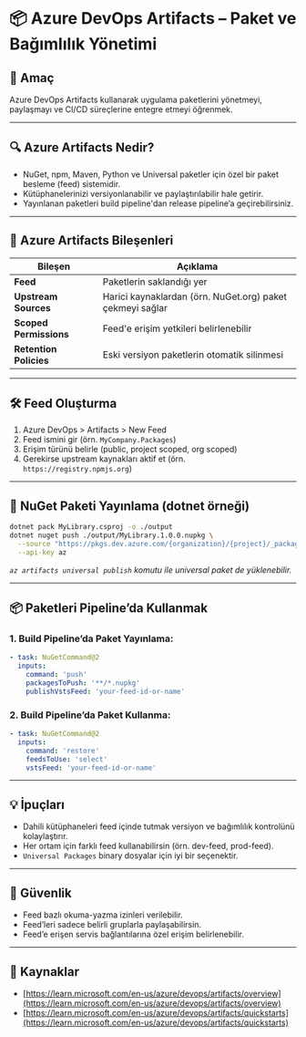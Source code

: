 # 📦 Azure DevOps Artifacts – Paket ve Bağımlılık Yönetimi

## 🧠 Amaç

Azure DevOps Artifacts kullanarak uygulama paketlerini yönetmeyi, paylaşmayı ve CI/CD süreçlerine entegre etmeyi öğrenmek.

---
## 🔍 Azure Artifacts Nedir?

- NuGet, npm, Maven, Python ve Universal paketler için özel bir paket besleme (feed) sistemidir.
- Kütüphanelerinizi versiyonlanabilir ve paylaştırılabilir hale getirir.
- Yayınlanan paketleri build pipeline'dan release pipeline’a geçirebilirsiniz.

---
## 🧱 Azure Artifacts Bileşenleri

| Bileşen    | Açıklama |
|------------|----------|
| **Feed**   | Paketlerin saklandığı yer |
| **Upstream Sources** | Harici kaynaklardan (örn. NuGet.org) paket çekmeyi sağlar |
| **Scoped Permissions** | Feed'e erişim yetkileri belirlenebilir |
| **Retention Policies** | Eski versiyon paketlerin otomatik silinmesi |

---
## 🛠️ Feed Oluşturma

1. Azure DevOps > Artifacts > New Feed
2. Feed ismini gir (örn. `MyCompany.Packages`)
3. Erişim türünü belirle (public, project scoped, org scoped)
4. Gerekirse upstream kaynakları aktif et (örn. `https://registry.npmjs.org`)

---
## 📝 NuGet Paketi Yayınlama (dotnet örneği)
```bash
dotnet pack MyLibrary.csproj -o ./output
dotnet nuget push ./output/MyLibrary.1.0.0.nupkg \
  --source "https://pkgs.dev.azure.com/{organization}/{project}/_packaging/{feed}/nuget/v3/index.json" \
  --api-key az
```
*`az artifacts universal publish` komutu ile universal paket de yüklenebilir.*

---
## 📦 Paketleri Pipeline’da Kullanmak
### 1. Build Pipeline’da Paket Yayınlama:
```yaml
- task: NuGetCommand@2
  inputs:
    command: 'push'
    packagesToPush: '**/*.nupkg'
    publishVstsFeed: 'your-feed-id-or-name'
```
### 2. Build Pipeline’da Paket Kullanma:
```yaml
- task: NuGetCommand@2
  inputs:
    command: 'restore'
    feedsToUse: 'select'
    vstsFeed: 'your-feed-id-or-name'
```
---
## 💡 İpuçları

- Dahili kütüphaneleri feed içinde tutmak versiyon ve bağımlılık kontrolünü kolaylaştırır.
- Her ortam için farklı feed kullanabilirsin (örn. dev-feed, prod-feed).
- `Universal Packages` binary dosyalar için iyi bir seçenektir.

---
## 🔐 Güvenlik

- Feed bazlı okuma-yazma izinleri verilebilir.
- Feed’leri sadece belirli gruplarla paylaşabilirsin.
- Feed’e erişen servis bağlantılarına özel erişim belirlenebilir.

---
## 🔗 Kaynaklar

- [https://learn.microsoft.com/en-us/azure/devops/artifacts/overview](https://learn.microsoft.com/en-us/azure/devops/artifacts/overview)
- [https://learn.microsoft.com/en-us/azure/devops/artifacts/quickstarts](https://learn.microsoft.com/en-us/azure/devops/artifacts/quickstarts)
